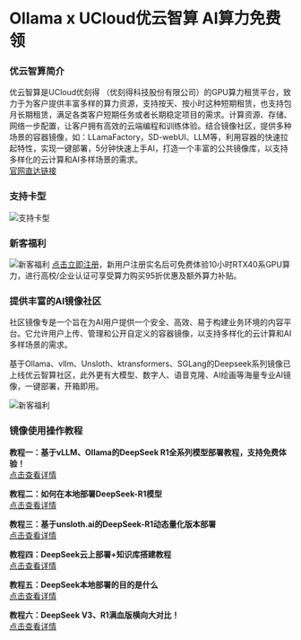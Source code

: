 # Ollama x UCloud优云智算 AI算力免费领
### 优云智算简介
优云智算是UCloud优刻得 （优刻得科技股份有限公司）的GPU算力租赁平台，致力于为客户提供丰富多样的算力资源，支持按天、按小时这种短期租赁，也支持包月长期租赁，满足各类客户短期任务或者长期稳定项目的需求。计算资源、存储、网络一步配置，让客户拥有高效的云端编程和训练体验。结合镜像社区，提供多种场景的容器镜像，如：LLamaFactory，SD-webUI、LLM等，利用容器的快速拉起特性，实现一键部署，5分钟快速上手AI，打造一个丰富的公共镜像库，以支持多样化的云计算和AI多样场景的需求。   
[官网直达链接](https://www.compshare.cn/?ytag=llamafactory_document)
### 支持卡型   
![支持卡型](
https://www-s.ucloud.cn/2025/02/c009cd48392cd54056637d9f83d6ba34_1739945280401.png)
### 新客福利   
![新客福利](
https://www-s.ucloud.cn/2025/02/776f5f622f08ae90be708bca3d5b8f0b_1739945403354.png)
[点击立即注册](https://passport.compshare.cn/login?ytag=llamafactory_document)，新用户注册实名后可免费体验10小时RTX40系GPU算力，进行高校/企业认证可享受算力购买95折优惠及额外算力补贴。   

### 提供丰富的AI镜像社区   

社区镜像专是一个旨在为AI用户提供一个安全、高效、易于构建业务环境的内容平台。它允许用户上传、管理和公开自定义的容器镜像，以支持多样化的云计算和AI多样场景的需求。    

基于Ollama、vllm、Unsloth、ktransformers、SGLang的Deepseek系列镜像已上线优云智算社区，此外更有大模型、数字人、语音克隆、AI绘画等海量专业AI镜像，一键部署，开箱即用。    

![新客福利](
https://www-s.ucloud.cn/2025/02/0e4845d41c8ec9947bcf8be12422f3f2_1739945814752.png)

### 镜像使用操作教程
**教程一：基于vLLM、Ollama的DeepSeek R1全系列模型部署教程，支持免费体验！**   
[点击查看详情](https://zhuanlan.zhihu.com/p/21641988403)   


**教程二：如何在本地部署DeepSeek-R1模型**   
[点击查看详情](https://www.zhihu.com/question/10630134422/answer/94261233499
)      

**教程三：基于unsloth.ai的DeepSeek-R1动态量化版本部署**   
[点击查看详情](https://zhuanlan.zhihu.com/p/22025731744)     

**教程四：DeepSeek云上部署+知识库搭建教程**   
[点击查看详情](https://zhuanlan.zhihu.com/p/22698352888)     

**教程五：DeepSeek本地部署的目的是什么**   
[点击查看详情](
https://www.zhihu.com/question/11352313912/answer/97195683056
)      

**教程六：DeepSeek V3、R1满血版横向大对比！**   
[点击查看详情](https://zhuanlan.zhihu.com/p/23544547533)